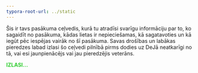 ```yaml
---
typora-root-url: ../static
---
```


Šis ir tavs pasākuma ceļvedis, kurā tu atradīsi svarīgu informāciju par to, ko sagaidīt no pasākuma, kādas lietas ir nepieciešamas, kā sagatavoties un kā iegūt pēc iespējas vairāk no šī pasākuma. Savas drošības un labākas pieredzes labad izlasi šo ceļvedi pilnībā pirms dodies uz DeJā neatkarīgi no tā, vai esi jaunpienācējs vai jau pieredzējis veterāns.

**<span style="color:limegreen;">IZLASI…**</span>